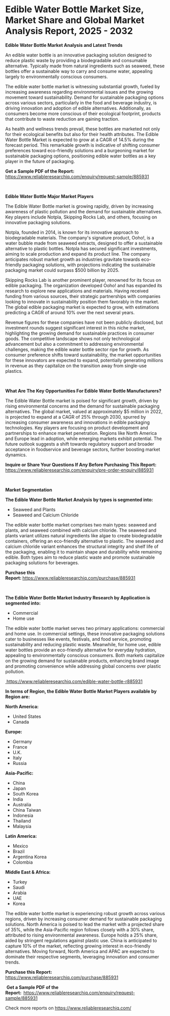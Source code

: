 <p><h1>Edible Water Bottle Market Size, Market Share and Global Market Analysis Report, 2025 - 2032</h1></p><p><strong>Edible Water Bottle Market Analysis and Latest Trends</strong></p>
<p><p>An edible water bottle is an innovative packaging solution designed to reduce plastic waste by providing a biodegradable and consumable alternative. Typically made from natural ingredients such as seaweed, these bottles offer a sustainable way to carry and consume water, appealing largely to environmentally conscious consumers.</p><p>The edible water bottle market is witnessing substantial growth, fueled by increasing awareness regarding environmental issues and the growing movement toward sustainability. Demand for sustainable packaging options across various sectors, particularly in the food and beverage industry, is driving innovation and adoption of edible alternatives. Additionally, as consumers become more conscious of their ecological footprint, products that contribute to waste reduction are gaining traction.</p><p>As health and wellness trends prevail, these bottles are marketed not only for their ecological benefits but also for their health attributes. The Edible Water Bottle Market is expected to grow at a CAGR of 14.5% during the forecast period. This remarkable growth is indicative of shifting consumer preferences toward eco-friendly solutions and a burgeoning market for sustainable packaging options, positioning edible water bottles as a key player in the future of packaging.</p></p>
<p><strong>Get a Sample PDF of the Report:&nbsp;</strong> <a href="https://www.reliableresearchiq.com/enquiry/request-sample/885931?utm_campaign=2953&utm_medium=2&utm_source=Github&utm_content=ia&utm_term=08032025&utm_id=edible-water-bottle">https://www.reliableresearchiq.com/enquiry/request-sample/885931</a></p>
<p>&nbsp;</p>
<p><strong>Edible Water Bottle Major Market Players</strong></p>
<p><p>The Edible Water Bottle market is growing rapidly, driven by increasing awareness of plastic pollution and the demand for sustainable alternatives. Key players include Notpla, Skipping Rocks Lab, and others, focusing on innovative packaging solutions.</p><p>Notpla, founded in 2014, is known for its innovative approach to biodegradable materials. The company's signature product, Ooho!, is a water bubble made from seaweed extracts, designed to offer a sustainable alternative to plastic bottles. Notpla has secured significant investments, aiming to scale production and expand its product line. The company anticipates robust market growth as industries gravitate towards eco-friendly packaging solutions, with projections indicating the sustainable packaging market could surpass $500 billion by 2025.</p><p>Skipping Rocks Lab is another prominent player, renowned for its focus on edible packaging. The organization developed Ooho! and has expanded its research to explore new applications and materials. Having received funding from various sources, their strategic partnerships with companies looking to innovate in sustainability position them favorably in the market. The global edible packaging market is expected to grow, with estimations predicting a CAGR of around 10% over the next several years.</p><p>Revenue figures for these companies have not been publicly disclosed, but investment rounds suggest significant interest in this niche market, highlighting the growing demand for sustainable practices in consumer goods. The competitive landscape shows not only technological advancement but also a commitment to addressing environmental challenges, making the edible water bottle sector ripe for growth. As consumer preference shifts toward sustainability, the market opportunities for these innovators are expected to expand, potentially generating millions in revenue as they capitalize on the transition away from single-use plastics.</p></p>
<p>&nbsp;</p>
<p><strong>What Are The Key Opportunities For Edible Water Bottle Manufacturers?</strong></p>
<p><p>The Edible Water Bottle market is poised for significant growth, driven by rising environmental concerns and the demand for sustainable packaging alternatives. The global market, valued at approximately $5 million in 2022, is projected to expand at a CAGR of 25% through 2030, spurred by increasing consumer awareness and innovations in edible packaging technologies. Key players are focusing on product development and partnerships to enhance market penetration. Regions like North America and Europe lead in adoption, while emerging markets exhibit potential. The future outlook suggests a shift towards regulatory support and broader acceptance in foodservice and beverage sectors, further boosting market dynamics.</p></p>
<p><strong>Inquire or Share Your Questions If Any Before Purchasing This Report:</strong> <a href="https://www.reliableresearchiq.com/enquiry/pre-order-enquiry/885931?utm_campaign=2953&utm_medium=2&utm_source=Github&utm_content=ia&utm_term=08032025&utm_id=edible-water-bottle">https://www.reliableresearchiq.com/enquiry/pre-order-enquiry/885931</a></p>
<p>&nbsp;</p>
<p><strong>Market Segmentation</strong></p>
<p><strong>The Edible Water Bottle Market Analysis by types is segmented into:</strong></p>
<p><ul><li>Seaweed and Plants</li><li>Seaweed and Calcium Chloride</li></ul></p>
<p><p>The edible water bottle market comprises two main types: seaweed and plants, and seaweed combined with calcium chloride. The seaweed and plants variant utilizes natural ingredients like algae to create biodegradable containers, offering an eco-friendly alternative to plastic. The seaweed and calcium chloride variant enhances the structural integrity and shelf life of the packaging, enabling it to maintain shape and durability while remaining edible. Both types aim to reduce plastic waste and promote sustainable packaging solutions for beverages.</p></p>
<p><strong>Purchase this Report:&nbsp;</strong><a href="https://www.reliableresearchiq.com/purchase/885931?utm_campaign=2953&utm_medium=2&utm_source=Github&utm_content=ia&utm_term=08032025&utm_id=edible-water-bottle">https://www.reliableresearchiq.com/purchase/885931</a></p>
<p>&nbsp;</p>
<p><strong>The Edible Water Bottle Market Industry Research by Application is segmented into:</strong></p>
<p><ul><li>Commercial</li><li>Home use</li></ul></p>
<p><p>The edible water bottle market serves two primary applications: commercial and home use. In commercial settings, these innovative packaging solutions cater to businesses like events, festivals, and food service, promoting sustainability and reducing plastic waste. Meanwhile, for home use, edible water bottles provide an eco-friendly alternative for everyday hydration, appealing to environmentally conscious consumers. Both markets capitalize on the growing demand for sustainable products, enhancing brand image and promoting convenience while addressing global concerns over plastic pollution.</p></p>
<p><a href="https://www.reliableresearchiq.com/edible-water-bottle-r885931?utm_campaign=2953&utm_medium=2&utm_source=Github&utm_content=ia&utm_term=08032025&utm_id=edible-water-bottle">&nbsp;https://www.reliableresearchiq.com/edible-water-bottle-r885931</a></p>
<p><strong>In terms of Region, the Edible Water Bottle Market Players available by Region are:</strong></p>
<p>
    <p> <strong> North America: </strong>
        <ul>
            <li>United States</li>
            <li>Canada</li>
        </ul>
        </p> 
    <p> <strong> Europe: </strong>
        <ul>
            <li>Germany</li>
            <li>France</li>
            <li>U.K.</li>
            <li>Italy</li>
            <li>Russia</li>
        </ul>
        </p> 
    <p> <strong> Asia-Pacific: </strong>
        <ul>
            <li>China</li>
            <li>Japan</li>
            <li>South Korea</li>
            <li>India</li>
            <li>Australia</li>
            <li>China Taiwan</li>
            <li>Indonesia</li>
            <li>Thailand</li>
            <li>Malaysia</li>
        </ul>
        </p> 
    <p> <strong> Latin America: </strong>
        <ul>
            <li>Mexico</li>
            <li>Brazil</li>
            <li>Argentina Korea</li>
            <li>Colombia</li>
        </ul>
        </p> 
    <p> <strong> Middle East & Africa: </strong>
        <ul>
            <li>Turkey</li>
            <li>Saudi</li>
            <li>Arabia</li>
            <li>UAE</li>
            <li>Korea</li>
        </ul>
    </p>
    </p>
<p><p>The edible water bottle market is experiencing robust growth across various regions, driven by increasing consumer demand for sustainable packaging solutions. North America is poised to lead the market with a projected share of 35%, while the Asia-Pacific region follows closely with a 30% share, attributed to rising environmental awareness. Europe holds a 25% share, aided by stringent regulations against plastic use. China is anticipated to capture 10% of the market, reflecting growing interest in eco-friendly alternatives. Moving forward, North America and APAC are expected to dominate their respective segments, leveraging innovation and consumer trends.</p></p>
<p><strong>Purchase this Report: </strong><a href="https://www.reliableresearchiq.com/purchase/885931?utm_campaign=2953&utm_medium=2&utm_source=Github&utm_content=ia&utm_term=08032025&utm_id=edible-water-bottle">https://www.reliableresearchiq.com/purchase/885931</a></p>
<p>&nbsp;<strong>Get a Sample PDF of the Report:&nbsp;&nbsp;</strong><a href="https://www.reliableresearchiq.com/enquiry/request-sample/885931?utm_campaign=2953&utm_medium=2&utm_source=Github&utm_content=ia&utm_term=08032025&utm_id=edible-water-bottle">https://www.reliableresearchiq.com/enquiry/request-sample/885931</a></p>
<p><strong></strong></p>
<p>Check more reports on <a href="https://www.reliableresearchiq.com/?utm_campaign=2953&utm_medium=2&utm_source=Github&utm_content=ia&utm_term=08032025&utm_id=edible-water-bottle">https://www.reliableresearchiq.com/</a></p>